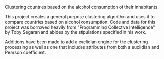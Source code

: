 Clustering countries based on the alcohol consumption of their inhabitants. 

This project creates a general purpose clustering algorithm and uses it to compare countries based on alcohol consumption.
Code and data for this project was borrowed heavily from "Programming Collective Intelligence" by Toby Segaran
and abides by the stipulations specified in his work. 

Additions have been made to add a euclidian engine for the clustering processing as well as one that 
includes attributes from both a euclidian and Pearson coefficient.

